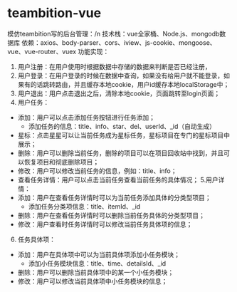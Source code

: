 # teambition-vue

模仿teambition写的后台管理：/n
技术栈：vue全家桶、Node.js、mongodb数据库
依赖：axios、body-parser、cors、iview、js-cookie、mongoose、vue、vue-router、vuex
功能实现：
1. 用户注册：在用户使用时根据数据中存储的数据来判断是否已经注册，
2. 用户登录：在用户登录的时候在数据中查询，如果没有给用户就不能登录，如果有的话跳转路由，并且缓存本地cookie，用户id缓存本地localStorage中；
3. 用户退出：用户点击退出之后，清除本地cookie，页面跳转至login页面；
4. 用户任务：
  - 添加：用户可以点击添加任务按钮进行任务添加；
    - 添加任务的信息：title、info、star、del、userId、_id（自动生成）
  - 星标：点击星星可以让当前任务成为星标任务，星标项目在专门的星标项目中展示；
  - 删除：用户可以删除当前任务，删除的项目可以在项目回收站中找到，并且可以恢复项目和彻底删除项目；
  - 修改：用户可以修改当前任务的信息，例如：title、info；
  - 查看任务详情：用户可以点击当前任务查看当前任务的具体情况；
5.用户详情：
  - 添加：用户在查看任务详情时可以为当前任务添加具体的分类型项目；
     - 添加任务分类项信息：title、itemId、_id
  -  删除：用户在查看任务详情时可以删除当前任务具体的分类型项目；
  - 修改：用户查看时任务详情时可以修改当前任务具体项的信息；
6. 任务具体项：
  - 添加：用户在具体项中可以为当前具体项添加小任务模块；
     - 添加小任务模块信息：title、time、detailsId、_id
  - 删除：用户可以删除当前具体项中的某一个小任务模块；
  - 修改：用户可以修改当前具体项中小任务模块的信息；
